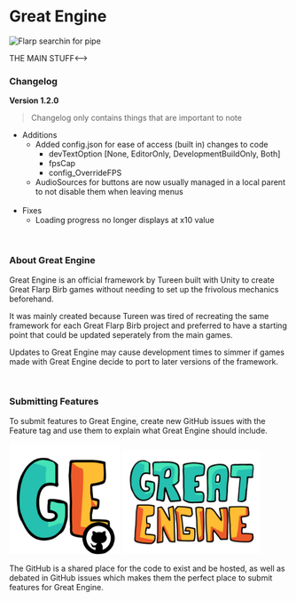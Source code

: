 # Great Engine

![Flarp searchin for pipe](https://github.com/user-attachments/assets/f5f92d40-d135-45bb-89c1-f0a1633626cf)

<!-->THE MAIN STUFF<-->

### Changelog
**Version 1.2.0**

> Changelog only contains things that are important to note
- Additions
    - Added config.json for ease of access (built in) changes to code
        - devTextOption [None, EditorOnly, DevelopmentBuildOnly, Both]
        - fpsCap
        - config_OverrideFPS 
    - AudioSources for buttons are now usually managed in a local parent to not disable them when leaving menus
    <br>
- Fixes
    - Loading progress no longer displays at x10 value

<br/>

### About Great Engine
Great Engine is an official framework by Tureen built with Unity to create Great Flarp Birb games without needing to set up the frivolous mechanics beforehand.

It was mainly created because Tureen was tired of recreating the same framework for each Great Flarp Birb project and preferred to have a starting point that could be updated seperately from the main games.

Updates to Great Engine may cause development times to simmer if games made with Great Engine decide to port to later versions of the framework.

<br/>

### Submitting Features
To submit features to Great Engine, create new GitHub issues with the Feature tag and use them to explain what Great Engine should include.

<img src="Assets/Sprites/UI/Logo/GE_Icon%20GithubVersion.png" width="200"/> <img src="Assets/Sprites/UI/Logo/Great%20Engine.png" width="250"/>

The GitHub is a shared place for the code to exist and be hosted, as well as debated in GitHub issues which makes them the perfect place to submit features for Great Engine.

